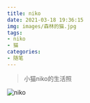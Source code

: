 ```yaml
---
title: niko
date: 2021-03-18 19:36:15
img: images/森林的猫.jpg
tags:
- niko
- 猫
categories:
- 随笔
---
```


> 小猫niko的生活照

<!--more-->

![niko](https://aamuqiao.oss-cn-beijing.aliyuncs.com/uPic/niko.jpeg)
